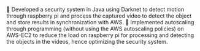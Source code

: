 
	Developed a security system in Java using Darknet to detect motion through raspberry pi and process the captured video to detect the object and store results in synchronization with AWS.
	Implemented autoscaling through programming (without using the AWS autoscaling policies) on AWS-EC2 to reduce the load on raspberry pi for processing and detecting the objects in the videos, hence optimizing the security system.
